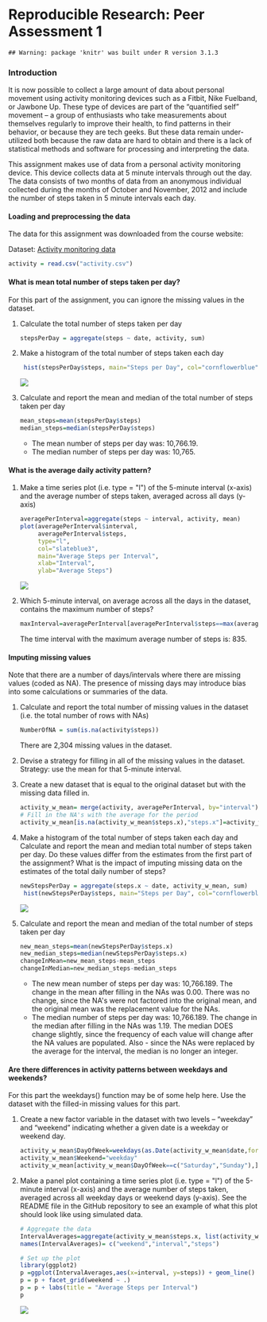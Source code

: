 # Reproducible Research: Peer Assessment 1


```
## Warning: package 'knitr' was built under R version 3.1.3
```

### Introduction

It is now possible to collect a large amount of data about personal movement using activity monitoring devices such as a Fitbit, Nike Fuelband, or Jawbone Up. These type of devices are part of the “quantified self” movement – a group of enthusiasts who take measurements about themselves regularly to improve their health, to find patterns in their behavior, or because they are tech geeks. But these data remain under-utilized both because the raw data are hard to obtain and there is a lack of statistical methods and software for processing and interpreting the data.

This assignment makes use of data from a personal activity monitoring device. This device collects data at 5 minute intervals through out the day. The data consists of two months of data from an anonymous individual collected during the months of October and November, 2012 and include the number of steps taken in 5 minute intervals each day.

#### Loading and preprocessing the data
The data for this assignment was downloaded from the course website:

Dataset: [Activity monitoring data]("https://d396qusza40orc.cloudfront.net/repdata%2Fdata%2Factivity.zip")


```r
activity = read.csv("activity.csv")
```

#### What is mean total number of steps taken per day?
For this part of the assignment, you can ignore the missing values in the dataset.

1. Calculate the total number of steps taken per day
    
    ```r
    stepsPerDay = aggregate(steps ~ date, activity, sum)
    ```
1. Make a histogram of the total number of steps taken each day
    
    ```r
     hist(stepsPerDay$steps, main="Steps per Day", col="cornflowerblue", xlab="steps")
    ```
    
    ![](figure/historgram_of_steps_per_day-1.png) 
1. Calculate and report the mean and median of the total number of steps taken per day
    
    ```r
    mean_steps=mean(stepsPerDay$steps)
    median_steps=median(stepsPerDay$steps)
    ```
    - The mean number of steps per day was: 10,766.19.
    - The median number of steps per day was: 10,765.

#### What is the average daily activity pattern?
1. Make a time series plot (i.e. type = "l") of the 5-minute interval (x-axis) and the average number of steps taken, averaged across all days (y-axis)
    
    ```r
    averagePerInterval=aggregate(steps ~ interval, activity, mean)
    plot(averagePerInterval$interval, 
         averagePerInterval$steps, 
         type="l", 
         col="slateblue3", 
         main="Average Steps per Interval", 
         xlab="Interval",
         ylab="Average Steps")
    ```
    
    ![](figure/TimeSeriesPlot-1.png) 
1. Which 5-minute interval, on average across all the days in the dataset, contains the maximum number of steps?
    
    ```r
    maxInterval=averagePerInterval[averagePerInterval$steps==max(averagePerInterval$steps),]$interval
    ```
    The time interval with the maximum average number of steps is: 835.

#### Imputing missing values
Note that there are a number of days/intervals where there are missing values (coded as NA). The presence of missing days may introduce bias into some calculations or summaries of the data.

1. Calculate and report the total number of missing values in the dataset (i.e. the total number of rows with NAs)
    
    ```r
    NumberOfNA = sum(is.na(activity$steps))
    ```
    There are 2,304 missing values in the dataset.
    
1. Devise a strategy for filling in all of the missing values in the dataset. Strategy: use the mean for that 5-minute interval.

1. Create a new dataset that is equal to the original dataset but with the missing data filled in.
    
    ```r
    activity_w_mean= merge(activity, averagePerInterval, by="interval")
    # Fill in the NA's with the average for the period    
    activity_w_mean[is.na(activity_w_mean$steps.x),"steps.x"]=activity_w_mean[is.na(activity_w_mean$steps.x),"steps.y"]
    ```
1. Make a histogram of the total number of steps taken each day and Calculate and report the mean and median total number of steps taken per day. Do these values differ from the estimates from the first part of the assignment? What is the impact of imputing missing data on the estimates of the total daily number of steps?
    
    ```r
    newStepsPerDay = aggregate(steps.x ~ date, activity_w_mean, sum)    
     hist(newStepsPerDay$steps, main="Steps per Day", col="cornflowerblue", xlab="steps")
    ```
    
    ![](figure/Histogram_Steps_Per_Day-1.png) 
1. Calculate and report the mean and median of the total number of steps taken per day
    
    ```r
    new_mean_steps=mean(newStepsPerDay$steps.x)
    new_median_steps=median(newStepsPerDay$steps.x)
    changeInMean=new_mean_steps-mean_steps
    changeInMedian=new_median_steps-median_steps
    ```
    - The new mean number of steps per day was: 10,766.189.  The change in the mean after filling in the NAs was 0.00.  There was no change, since the NA's were not factored into the original mean, and the original mean was the replacement value for the NAs.
    - The median number of steps per day was: 10,766.189. The change in the median after filling in the NAs was 1.19.  The median DOES change slightly, since the frequency of each value will change after the NA values are populated.  Also - since the NAs were replaced by the average for the interval, the median is no longer an integer.

#### Are there differences in activity patterns between weekdays and weekends?
For this part the weekdays() function may be of some help here. Use the dataset with the filled-in missing values for this part.

1. Create a new factor variable in the dataset with two levels – “weekday” and “weekend” indicating whether a given date is a weekday or weekend day.
    
    ```r
    activity_w_mean$DayOfWeek=weekdays(as.Date(activity_w_mean$date,format = "%Y-%M-%d"))
    activity_w_mean$Weekend="weekday"
    activity_w_mean[activity_w_mean$DayOfWeek==c("Saturday","Sunday"),]$Weekend="weekend"
    ```

1. Make a panel plot containing a time series plot (i.e. type = "l") of the 5-minute interval (x-axis) and the average number of steps taken, averaged across all weekday days or weekend days (y-axis). See the README file in the GitHub repository to see an example of what this plot should look like using simulated data.
    
    ```r
    # Aggregate the data
    IntervalAverages=aggregate(activity_w_mean$steps.x, list(activity_w_mean$Weekend, activity_w_mean$interval),mean)
    names(IntervalAverages)= c("weekend","interval","steps")
    
    # Set up the plot
    library(ggplot2)    
    p =ggplot(IntervalAverages,aes(x=interval, y=steps)) + geom_line()
    p = p + facet_grid(weekend ~ .)
    p = p + labs(title = "Average Steps per Interval")
    p
    ```
    
    ![](figure/WeekDay-1.png) 


